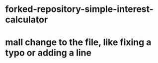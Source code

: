 # forked-repository-simple-interest-calculator
# mall change to the file, like fixing a typo or adding a line
